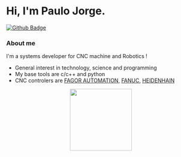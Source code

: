 # Hi, I'm Paulo Jorge.

[![Github Badge](https://img.shields.io/badge/-Github-000?style=flat-square&logo=Github&logoColor=white&link=https://github.com/teckscam)](https://github.com/teckscam)


### About me
I'm a systems developer for CNC machine and Robotics !

- General interest in technology, science and programming
- My base tools are c/c++ and python
- CNC controlers are
                      [FAGOR AUTOMATION](https://www.fagorautomation.com/en/),
                      [FANUC](https://www.fanuc.eu/uk/en?srb=1),
                      [HEIDENHAIN](https://www.heidenhain.com/)
  
<p align="center">
  <a href="https://github.com/anuraghazra/github-readme-stats">
    <img
      align="center"
      height="165"
      src="https://github-readme-stats.vercel.app/api?username=teckscam&count_private=true&show_icons=true&custom_title=Github%20Status&hide=issues&theme=tokyonight"
    />
  </a>
</p>
